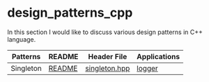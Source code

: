 # design_patterns_cpp
In this section I would like to discuss various design patterns in C++ language.

| Patterns | README | Header File | Applications |
|-------- | -------- | --------- | ---------- |
| Singleton | [README](https://github.com/midhunlohi/design_patterns_cpp/blob/master/singleton/README.md) | [singleton.hpp](https://github.com/midhunlohi/design_patterns_cpp/blob/master/singleton/singleton.hpp) | [logger](https://github.com/midhunlohi/design_patterns_cpp/tree/master/singleton/logger) |
